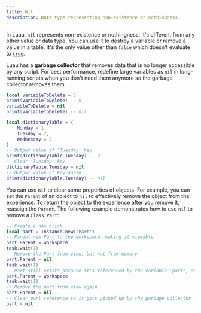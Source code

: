 ```yaml
---
title: Nil
description: Data type representing non-existence or nothingness.
---
```


In Luau, `nil` represents non-existence or nothingness. It's different from any other value or data type. You can use it to destroy a variable or remove a value in a table. It's the only value other than `false` which doesn't evaluate to [`true`](./booleans.md).

Luau has a **garbage collector** that removes data that is no longer accessible by any script. For best performance, redefine large variables as `nil` in long-running scripts when you don't need them anymore so the garbage collector removes them.

```lua
local variableToDelete = 5
print(variableToDelete) -- 5
variableToDelete = nil
print(variableToDelete) -- nil

local dictionaryTable = {
	Monday = 1,
	Tuesday = 2,
	Wednesday = 3
}
-- Output value of 'Tuesday' key
print(dictionaryTable.Tuesday) -- 2
-- Clear 'Tuesday' key
dictionaryTable.Tuesday = nil
-- Output value of key again
print(dictionaryTable.Tuesday) -- nil
```

You can use `nil` to clear some properties of objects. For example, you can set the `Parent` of an object to `nil` to effectively remove the object from the experience. To return the object to the experience after you remove it, reassign the `Parent`. The following example demonstrates how to use `nil` to remove a `Class.Part`:

```lua
-- Create a new brick
local part = Instance.new("Part")
-- Parent new Part to the workspace, making it viewable
part.Parent = workspace
task.wait(1)
-- Remove the Part from view, but not from memory
part.Parent = nil
task.wait(1)
-- Part still exists because it's referenced by the variable 'part', so it can be returned to view
part.Parent = workspace
task.wait(1)
-- Remove the part from view again
part.Parent = nil
-- Clear part reference so it gets picked up by the garbage collector
part = nil
```
